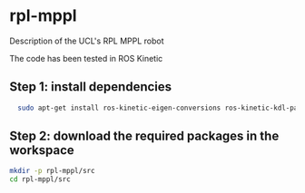 # rpl-mppl
Description of the UCL's RPL MPPL robot

The code has been tested in ROS Kinetic

## Step 1: install dependencies
```bash
  sudo apt-get install ros-kinetic-eigen-conversions ros-kinetic-kdl-parser ros-kinetic-effort-controllers ros-kinetic-controller-manager ros-kinetic-transmission-interface ros-kinetic-gazebo-ros-pkgs ros-kinetic-combined-robot-hw ros-joint-state-controller ros-kinetic-velocity-controllers ros-kinetic-twist-mux ros-kinetic-diff-drive-controller ros-kinetic-costmap-prohibition-layer ros-kinetic-moveit ros-kinetic-moveit-core ros-kinetic-teb-local-planner ros-kinetic-move-base ros-kinetic-moveit-kinematics ros-kinetic-robot-localization ros-kinetic-combined-robot-hw ros-kinetic-joint-limits-interface ros-kinetic-gmapping ros-kinetic-amcl ros-kinetic-position-controllers ros-kinetic-joint-trajectory-controller ros-kinetic-moveit-visual-tools ros-kinetic-moveit-ros-planning-interface ros-kinetic-ros-control ros-kinetic-ros-controllers ros-kinetic-global-planner ros-kinetic-joint-state-publisher-gui ros-kinetic-gazebo-ros-control
```

## Step 2: download the required packages in the workspace
```bash
mkdir -p rpl-mppl/src
cd rpl-mppl/src
```
